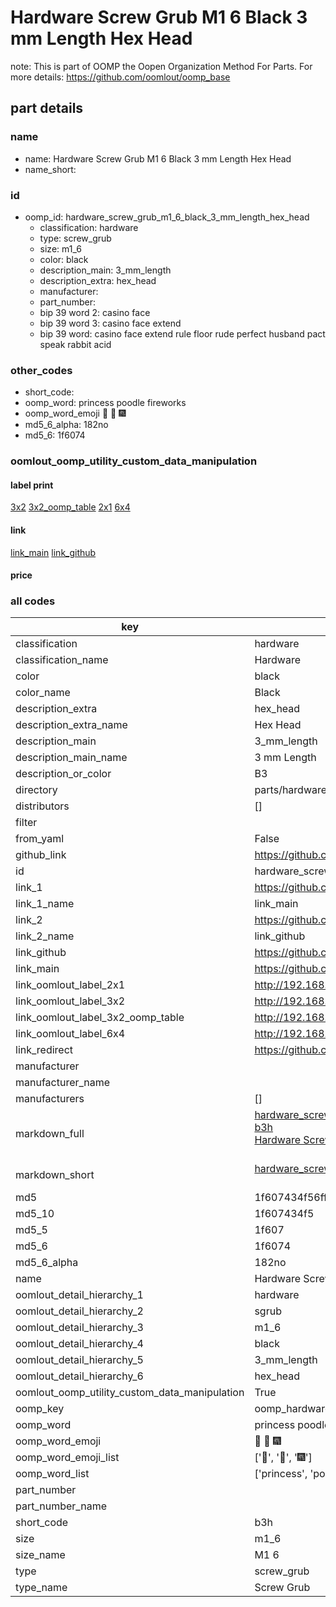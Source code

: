 # Hardware Screw Grub M1 6 Black 3 mm Length Hex Head  

note: This is part of OOMP the Oopen Organization Method For Parts. For more details: https://github.com/oomlout/oomp_base

##  part details
  







### name
* name: Hardware Screw Grub M1 6 Black 3 mm Length Hex Head
* name_short: 
### id
* oomp_id: hardware_screw_grub_m1_6_black_3_mm_length_hex_head
  * classification: hardware
  * type: screw_grub
  * size: m1_6
  * color: black
  * description_main: 3_mm_length
  * description_extra: hex_head
  * manufacturer: 
  * part_number: 
  * bip 39 word 2: casino face
  * bip 39 word 3: casino face extend
  * bip 39 word: casino face extend rule floor rude perfect husband pact speak rabbit acid

### other_codes
* short_code: 
* oomp_word: princess poodle fireworks
* oomp_word_emoji :princess: :poodle: :fireworks:
* md5_6_alpha: 182no
* md5_6: 1f6074






### oomlout_oomp_utility_custom_data_manipulation
#### label print
[3x2](http://192.168.1.245:1112/?label=oomp%20182no)
[3x2_oomp_table](http://192.168.1.108:1112/?label=oomp%20182no)
[2x1](http://192.168.1.242:1112/?label=oomp%20182no)
[6x4](http://192.168.1.55:1112/?label=oomp%20182no)    

#### link

[link_main](https://github.com/oomlout/oomlout_oomp_version_1_messy/tree/main/parts/hardware_screw_grub_m1_6_black_3_mm_length_hex_head) [link_github](https://github.com/oomlout/oomlout_oomp_version_1_messy/tree/main/parts/hardware_screw_grub_m1_6_black_3_mm_length_hex_head)                             

#### price







### all codes 
| key | value |  
| --- | --- |  
| classification | hardware |  
| classification_name | Hardware |  
| color | black |  
| color_name | Black |  
| description_extra | hex_head |  
| description_extra_name | Hex Head |  
| description_main | 3_mm_length |  
| description_main_name | 3 mm Length |  
| description_or_color | B3 |  
| directory | parts/hardware_screw_grub_m1_6_black_3_mm_length_hex_head |  
| distributors | [] |  
| filter |  |  
| from_yaml | False |  
| github_link | https://github.com/oomlout/oomlout_oomp_part_src/tree/main/parts/hardware_screw_grub_m1_6_black_3_mm_length_hex_head |  
| id | hardware_screw_grub_m1_6_black_3_mm_length_hex_head |  
| link_1 | https://github.com/oomlout/oomlout_oomp_version_1_messy/tree/main/parts/hardware_screw_grub_m1_6_black_3_mm_length_hex_head |  
| link_1_name | link_main |  
| link_2 | https://github.com/oomlout/oomlout_oomp_version_1_messy/tree/main/parts/hardware_screw_grub_m1_6_black_3_mm_length_hex_head |  
| link_2_name | link_github |  
| link_github | https://github.com/oomlout/oomlout_oomp_version_1_messy/tree/main/parts/hardware_screw_grub_m1_6_black_3_mm_length_hex_head |  
| link_main | https://github.com/oomlout/oomlout_oomp_version_1_messy/tree/main/parts/hardware_screw_grub_m1_6_black_3_mm_length_hex_head |  
| link_oomlout_label_2x1 | http://192.168.1.242:1112/?label=oomp%20182no |  
| link_oomlout_label_3x2 | http://192.168.1.245:1112/?label=oomp%20182no |  
| link_oomlout_label_3x2_oomp_table | http://192.168.1.108:1112/?label=oomp%20182no |  
| link_oomlout_label_6x4 | http://192.168.1.55:1112/?label=oomp%20182no |  
| link_redirect | https://github.com/oomlout/oomlout_oomp_version_1_messy/tree/main/parts/hardware_screw_grub_m1_6_black_3_mm_length_hex_head |  
| manufacturer |  |  
| manufacturer_name |  |  
| manufacturers | [] |  
| markdown_full | [hardware_screw_grub_m1_6_black_3_mm_length_hex_head](none)<br>[b3h](none)<br>[Hardware Screw Grub M1 6 Black 3 Mm Length Hex Head](none)<br><br> |  
| markdown_short | [hardware_screw_grub_m1_6_black_3_mm_length_hex_head](none)<br><br> |  
| md5 | 1f607434f56ff462f3acbbd2a1d4611b |  
| md5_10 | 1f607434f5 |  
| md5_5 | 1f607 |  
| md5_6 | 1f6074 |  
| md5_6_alpha | 182no |  
| name | Hardware Screw Grub M1 6 Black 3 mm Length Hex Head |  
| oomlout_detail_hierarchy_1 | hardware |  
| oomlout_detail_hierarchy_2 | sgrub |  
| oomlout_detail_hierarchy_3 | m1_6 |  
| oomlout_detail_hierarchy_4 | black |  
| oomlout_detail_hierarchy_5 | 3_mm_length |  
| oomlout_detail_hierarchy_6 | hex_head |  
| oomlout_oomp_utility_custom_data_manipulation | True |  
| oomp_key | oomp_hardware_screw_grub_m1_6_black_3_mm_length_hex_head |  
| oomp_word | princess poodle fireworks |  
| oomp_word_emoji | :princess: :poodle: :fireworks: |  
| oomp_word_emoji_list | [':princess:', ':poodle:', ':fireworks:'] |  
| oomp_word_list | ['princess', 'poodle', 'fireworks'] |  
| part_number |  |  
| part_number_name |  |  
| short_code | b3h |  
| size | m1_6 |  
| size_name | M1 6 |  
| type | screw_grub |  
| type_name | Screw Grub |  
